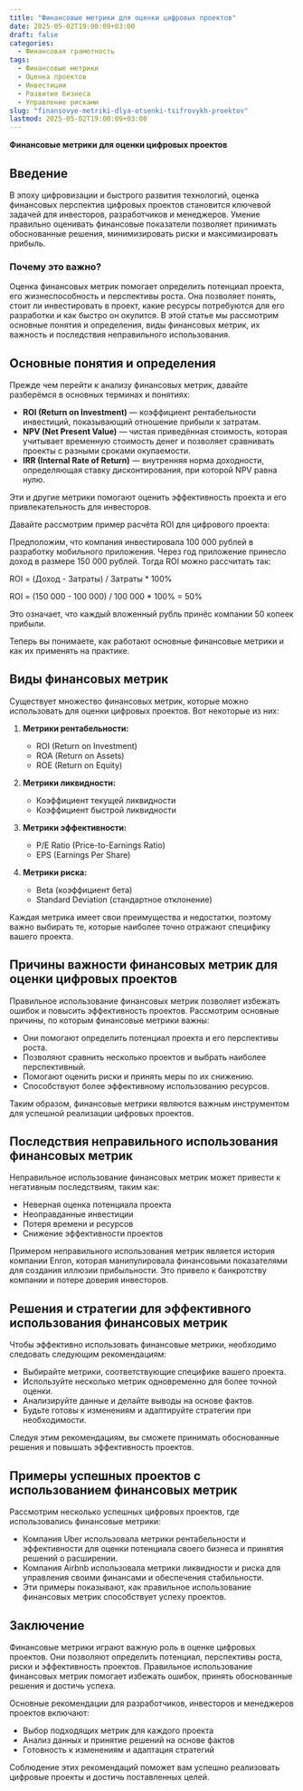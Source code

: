 ```yaml
---
title: "Финансовые метрики для оценки цифровых проектов"
date: 2025-05-02T19:00:09+03:00
draft: false
categories:
  - Финансовая грамотность
tags:
  - Финансовые метрики
  - Оценка проектов
  - Инвестиции
  - Развитие бизнеса
  - Управление рисками
slug: "finansovye-metriki-dlya-otsenki-tsifrovykh-proektov"
lastmod: 2025-05-02T19:00:09+03:00
---
```




**Финансовые метрики для оценки цифровых проектов**



## Введение

В эпоху цифровизации и быстрого развития технологий, оценка финансовых перспектив цифровых проектов становится ключевой задачей для инвесторов, разработчиков и менеджеров. Умение правильно оценивать финансовые показатели позволяет принимать обоснованные решения, минимизировать риски и максимизировать прибыль.

### Почему это важно?

Оценка финансовых метрик помогает определить потенциал проекта, его жизнеспособность и перспективы роста. Она позволяет понять, стоит ли инвестировать в проект, какие ресурсы потребуются для его разработки и как быстро он окупится. В этой статье мы рассмотрим основные понятия и определения, виды финансовых метрик, их важность и последствия неправильного использования.

## Основные понятия и определения

Прежде чем перейти к анализу финансовых метрик, давайте разберёмся в основных терминах и понятиях:

* **ROI (Return on Investment)** — коэффициент рентабельности инвестиций, показывающий отношение прибыли к затратам.
* **NPV (Net Present Value)** — чистая приведённая стоимость, которая учитывает временную стоимость денег и позволяет сравнивать проекты с разными сроками окупаемости.
* **IRR (Internal Rate of Return)** — внутренняя норма доходности, определяющая ставку дисконтирования, при которой NPV равна нулю.

Эти и другие метрики помогают оценить эффективность проекта и его привлекательность для инвесторов.

Давайте рассмотрим пример расчёта ROI для цифрового проекта:

Предположим, что компания инвестировала 100 000 рублей в разработку мобильного приложения. Через год приложение принесло доход в размере 150 000 рублей. Тогда ROI можно рассчитать так:

ROI = (Доход - Затраты) / Затраты * 100%

ROI = (150 000 - 100 000) / 100 000 * 100% = 50%

Это означает, что каждый вложенный рубль принёс компании 50 копеек прибыли.

Теперь вы понимаете, как работают основные финансовые метрики и как их применять на практике.

## Виды финансовых метрик

Существует множество финансовых метрик, которые можно использовать для оценки цифровых проектов. Вот некоторые из них:

1. **Метрики рентабельности:**
    * ROI (Return on Investment)
    * ROA (Return on Assets)
    * ROE (Return on Equity)

2. **Метрики ликвидности:**
    * Коэффициент текущей ликвидности
    * Коэффициент быстрой ликвидности

3. **Метрики эффективности:**
    * P/E Ratio (Price-to-Earnings Ratio)
    * EPS (Earnings Per Share)

4. **Метрики риска:**
    * Beta (коэффициент бета)
    * Standard Deviation (стандартное отклонение)

Каждая метрика имеет свои преимущества и недостатки, поэтому важно выбирать те, которые наиболее точно отражают специфику вашего проекта.

## Причины важности финансовых метрик для оценки цифровых проектов

Правильное использование финансовых метрик позволяет избежать ошибок и повысить эффективность проектов. Рассмотрим основные причины, по которым финансовые метрики важны:

* Они помогают определить потенциал проекта и его перспективы роста.
* Позволяют сравнить несколько проектов и выбрать наиболее перспективный.
* Помогают оценить риски и принять меры по их снижению.
* Способствуют более эффективному использованию ресурсов.

Таким образом, финансовые метрики являются важным инструментом для успешной реализации цифровых проектов.

## Последствия неправильного использования финансовых метрик

Неправильное использование финансовых метрик может привести к негативным последствиям, таким как:

* Неверная оценка потенциала проекта
* Неоправданные инвестиции
* Потеря времени и ресурсов
* Снижение эффективности проектов

Примером неправильного использования метрик является история компании Enron, которая манипулировала финансовыми показателями для создания иллюзии прибыльности. Это привело к банкротству компании и потере доверия инвесторов.

## Решения и стратегии для эффективного использования финансовых метрик

Чтобы эффективно использовать финансовые метрики, необходимо следовать следующим рекомендациям:

* Выбирайте метрики, соответствующие специфике вашего проекта.
* Используйте несколько метрик одновременно для более точной оценки.
* Анализируйте данные и делайте выводы на основе фактов.
* Будьте готовы к изменениям и адаптируйте стратегии при необходимости.

Следуя этим рекомендациям, вы сможете принимать обоснованные решения и повышать эффективность проектов.

## Примеры успешных проектов с использованием финансовых метрик

Рассмотрим несколько успешных цифровых проектов, где использовались финансовые метрики:

* Компания Uber использовала метрики рентабельности и эффективности для оценки потенциала своего бизнеса и принятия решений о расширении.
* Компания Airbnb использовала метрики ликвидности и риска для управления своими финансами и обеспечения стабильности.
* Эти примеры показывают, как правильное использование финансовых метрик способствует успеху проектов.

## Заключение

Финансовые метрики играют важную роль в оценке цифровых проектов. Они позволяют определить потенциал, перспективы роста, риски и эффективность проектов. Правильное использование финансовых метрик помогает избежать ошибок, принять обоснованные решения и достичь успеха.

Основные рекомендации для разработчиков, инвесторов и менеджеров проектов включают:

* Выбор подходящих метрик для каждого проекта
* Анализ данных и принятие решений на основе фактов
* Готовность к изменениям и адаптация стратегий

Соблюдение этих рекомендаций поможет вам успешно реализовать цифровые проекты и достичь поставленных целей.


